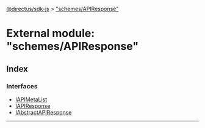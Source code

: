 [@directus/sdk-js](../README.md) > ["schemes/APIResponse"](../modules/_schemes_apiresponse_.md)

# External module: "schemes/APIResponse"

## Index

### Interfaces

* [IAPIMetaList](../interfaces/_schemes_apiresponse_.iapimetalist.md)
* [IAPIResponse](../interfaces/_schemes_apiresponse_.iapiresponse.md)
* [IAbstractAPIResponse](../interfaces/_schemes_apiresponse_.iabstractapiresponse.md)

---

